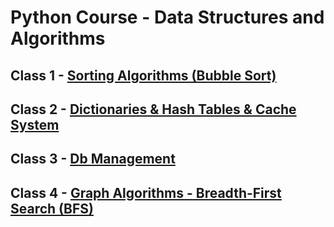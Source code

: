 # Python Course - Data Structures and Algorithms

## Class 1 - [Sorting Algorithms (Bubble Sort)](https://github.com/IMPWNG/Python_Algo_Data_Class/tree/main/Class1_SortingAlgorithms)
## Class 2 - [Dictionaries & Hash Tables & Cache System](https://github.com/IMPWNG/Python_Algo_Data_Class/tree/main/Class2_Dictionaries%20_HashTables)
## Class 3 - [Db Management](https://github.com/IMPWNG/Python_Algo_Data_Class/tree/main/Class3_DbManagement_Python)
## Class 4 - [Graph Algorithms - Breadth-First Search (BFS)](https://github.com/IMPWNG/Python_Algo_Data_Class/tree/main/Class4_GraphAlgoritms_BFS)